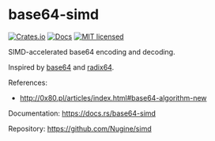 # base64-simd

[![Crates.io](https://img.shields.io/crates/v/base64-simd.svg)](https://crates.io/crates/base64-simd)
[![Docs](https://docs.rs/base64-simd/badge.svg)](https://docs.rs/base64-simd/)
[![MIT licensed][mit-badge]][mit-url]

[mit-badge]: https://img.shields.io/badge/license-MIT-blue.svg
[mit-url]: ../../LICENSE

SIMD-accelerated base64 encoding and decoding.

Inspired by [base64](https://github.com/marshallpierce/rust-base64) and [radix64](https://github.com/ggriffiniii/radix64).

References:

+ <http://0x80.pl/articles/index.html#base64-algorithm-new>

Documentation: <https://docs.rs/base64-simd>

Repository: <https://github.com/Nugine/simd>
